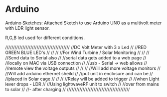 Arduino
=======

Arduino Sketches:
Attached Sketch to use Arduino UNO as a multivolt meter with LDR light sensor.

R,G,B led used for different conditions.


/////////////////////////////////////////
//DC Volt Meter with 3 x Led           //
//RED GREEN BLUE LED's                 //
//                                     //
//For Wind Turbine / Solar Monitoring  //
//                                     //
//Send data to Serial also             //
//serial data gets added to a web page //
//locally on MAC via USB connection    //
//usb - Serial -> web allows           //
//remote view the voltage outputs      //
//                                     //
//Will add more voltage monitors       //
//Will add arduino ethernet sheild     //
//put unit in enclosure and can be     //
//placed in Solar cage                 //
//                                     //
//Relay will be added to trigger       //
//when Light lever drops - LDR         //
//Using lightwaveRF unit to switch     //
//over from mains to solar             //
//- after charging                     //
////////////////////////////////////////
